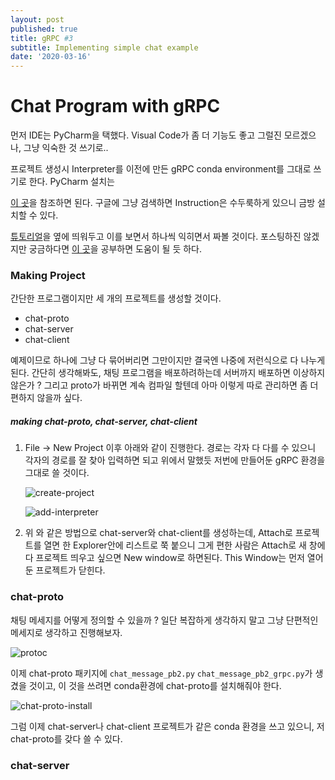 ```yaml
---
layout: post
published: true
title: gRPC #3
subtitle: Implementing simple chat example
date: '2020-03-16'
---
```


# Chat Program with gRPC

먼저 IDE는 PyCharm을 택했다. Visual Code가 좀 더 기능도 좋고 그럴진 모르겠으나, 그냥 익숙한 것 쓰기로..

프로젝트 생성시 Interpreter를 이전에 만든 gRPC conda environment를 그대로 쓰기로 한다. PyCharm 설치는

[이 곳](https://enant.tistory.com/10)을 참조하면 된다. 구글에 그냥 검색하면 Instruction은 수두룩하게 있으니 금방 설치할 수 있다.



[튜토리얼](https://grpc.io/docs/tutorials/basic/python/)을 옆에 띄워두고 이를 보면서 하나씩 익히면서 짜볼 것이다. 포스팅하진 않겠지만 궁금하다면 [이 곳](https://developers.google.com/protocol-buffers/docs/proto3)을 공부하면 도움이 될 듯 하다. 



### Making Project

간단한 프로그램이지만 세 개의 프로젝트를 생성할 것이다.

* chat-proto
* chat-server
* chat-client

예제이므로 하나에 그냥 다 묶어버리면 그만이지만 결국엔 나중에 저런식으로 다 나누게 된다. 간단히 생각해봐도, 채팅 프로그램을 배포하려하는데 서버까지 배포하면 이상하지 않은가 ? 그리고 proto가 바뀌면 계속 컴파일 할텐데 아마 이렇게 따로 관리하면 좀 더 편하지 않을까 싶다.

##### making chat-proto, chat-server, chat-client 

1. File -> New Project 이후 아래와 같이 진행한다. 경로는 각자 다 다를 수 있으니 각자의 경로를 잘 찾아 입력하면 되고 위에서 말했듯 저번에 만들어둔 gRPC 환경을 그대로 쓸 것이다.

   ![create-project]()

   ![add-interpreter]()

2. 위 와 같은 방법으로 chat-server와 chat-client를 생성하는데, Attach로 프로젝트를 열면 한 Explorer안에 리스트로 쭉 붙으니 그게 편한 사람은 Attach로 새 창에다 프로젝트 띄우고 싶으면 New window로 하면된다. This Window는 먼저 열어둔 프로젝트가 닫힌다.



### chat-proto

채팅 메세지를 어떻게 정의할 수 있을까 ? 일단 복잡하게 생각하지 말고 그냥 단편적인 메세지로 생각하고 진행해보자.

![protoc]()

이제 chat-proto 패키지에 `chat_message_pb2.py` `chat_message_pb2_grpc.py`가 생겼을 것이고, 이 것을 쓰려면 conda환경에 chat-proto를 설치해줘야 한다.

![chat-proto-install]()

그럼 이제 chat-server나 chat-client 프로젝트가 같은 conda 환경을 쓰고 있으니, 저 chat-proto를 갖다 쓸 수 있다.



### chat-server


